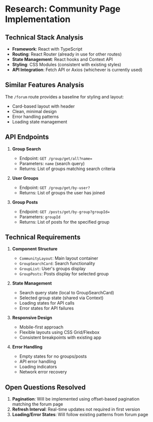 # Research: Community Page Implementation

## Technical Stack Analysis
- **Framework**: React with TypeScript
- **Routing**: React Router (already in use for other routes)
- **State Management**: React hooks and Context API
- **Styling**: CSS Modules (consistent with existing styles)
- **API Integration**: Fetch API or Axios (whichever is currently used)

## Similar Features Analysis
The `/forum` route provides a baseline for styling and layout:
- Card-based layout with header
- Clean, minimal design
- Error handling patterns
- Loading state management

## API Endpoints
1. **Group Search**
   - Endpoint: `GET /group/get/all?name=`
   - Parameters: `name` (search query)
   - Returns: List of groups matching search criteria

2. **User Groups**
   - Endpoint: `GET /group/get/by-user?`
   - Returns: List of groups the user has joined

3. **Group Posts**
   - Endpoint: `GET /posts/get/by-group?groupId=`
   - Parameters: `groupId`
   - Returns: List of posts for the specified group

## Technical Requirements
1. **Component Structure**
   - `CommunityLayout`: Main layout container
   - `GroupSearchCard`: Search functionality
   - `GroupList`: User's groups display
   - `GroupPosts`: Posts display for selected group

2. **State Management**
   - Search query state (local to GroupSearchCard)
   - Selected group state (shared via Context)
   - Loading states for API calls
   - Error states for API failures

3. **Responsive Design**
   - Mobile-first approach
   - Flexible layouts using CSS Grid/Flexbox
   - Consistent breakpoints with existing app

4. **Error Handling**
   - Empty states for no groups/posts
   - API error handling
   - Loading indicators
   - Network error recovery

## Open Questions Resolved
1. **Pagination**: Will be implemented using offset-based pagination matching the forum page
2. **Refresh Interval**: Real-time updates not required in first version
3. **Loading/Error States**: Will follow existing patterns from forum page
